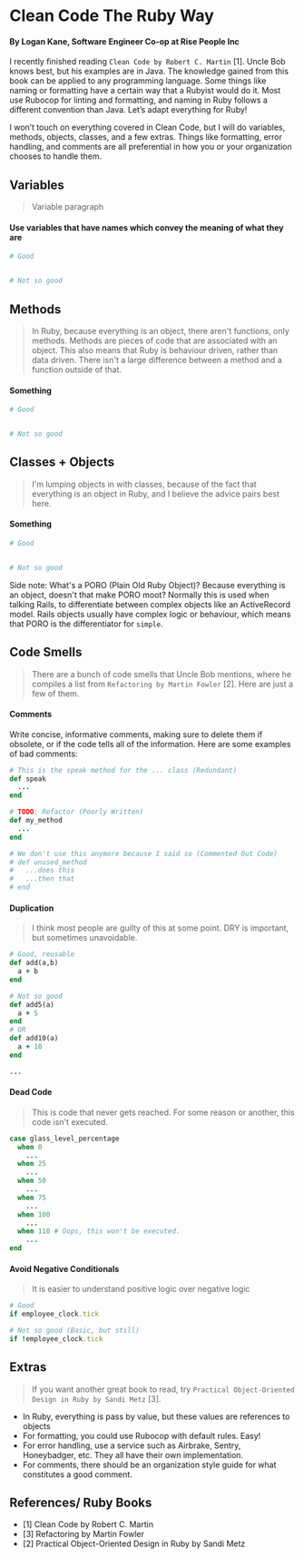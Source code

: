 # Clean Code The Ruby Way
#### By Logan Kane, Software Engineer Co-op at Rise People Inc

I recently finished reading `Clean Code by Robert C. Martin` [1]. Uncle Bob knows best, but his examples are in Java. The knowledge gained from this book can be applied to any programming language. Some things like naming or formatting have a certain way that a Rubyist would do it. Most use Rubocop for linting and formatting, and naming in Ruby follows a different convention than Java. Let’s adapt everything for Ruby!

I won’t touch on everything covered in Clean Code, but I will do variables, methods, objects, classes, and a few extras.
Things like formatting, error handling,  and comments are all preferential in how you or your organization chooses to handle them.

## Variables
> Variable paragraph

#### Use variables that have names which convey the meaning of what they are
``` Ruby
# Good


# Not so good

```

## Methods
> In Ruby, because everything is an object, there aren't functions, only methods. Methods are pieces of code that are associated with an object. This also means that Ruby is behaviour driven, rather than data driven. There isn't a large difference between a method and a function outside of that.

#### Something
``` Ruby
# Good


# Not so good
```

## Classes + Objects
> I'm lumping objects in with classes, because of the fact that everything is an object in Ruby, and I believe the advice pairs best here. 

#### Something
``` Ruby
# Good


# Not so good
```

Side note: What's a PORO (Plain Old Ruby Object)? Because everything is an object, doesn't that make PORO moot? Normally this is used when talking Rails, to differentiate between complex objects like an ActiveRecord model. Rails objects usually have complex logic or behaviour, which means that PORO is the differentiator for `simple`.

## Code Smells
> There are a bunch of code smells that Uncle Bob mentions, where he compiles a list from `Refactoring by Martin Fowler` [2]. Here are just a few of them.

#### Comments
Write concise, informative comments, making sure to delete them if obsolete, or if the code tells all of the information.
Here are some examples of bad comments:
``` Ruby
# This is the speak method for the ... class (Redundant)
def speak
  ...
end

# TODO: Refactor (Poorly Written)
def my_method
  ...
end

# We don't use this anymore because I said so (Commented Out Code)
# def unused_method
#   ...does this
#   ...then that
# end
```

#### Duplication
> I think most people are guilty of this at some point. DRY is important, but sometimes unavoidable.
``` Ruby
# Good, reusable
def add(a,b)
  a + b
end

# Not so good
def add5(a)
  a + 5
end
# OR
def add10(a)
  a + 10
end

...
```

#### Dead Code
> This is code that never gets reached. For some reason or another, this code isn't executed.
``` Ruby
case glass_level_percentage
  when 0
    ...
  when 25
    ...
  when 50
    ...
  when 75
    ...
  when 100
    ...
  when 110 # Oops, this won't be executed.
    ...
end
```

#### Avoid Negative Conditionals
> It is easier to understand positive logic over negative logic
``` Ruby
# Good
if employee_clock.tick

# Not so good (Basic, but still)
if !employee_clock.tick
```

## Extras 
> If you want another great book to read, try `Practical Object-Oriented Design in Ruby by Sandi Metz` [3].
- In Ruby, everything is pass by value, but these values are references to objects
- For formatting, you could use Rubocop with default rules. Easy!
- For error handling, use a service such as Airbrake, Sentry, Honeybadger, etc. They all have their own implementation.
- For comments, there should be an organization style guide for what constitutes a good comment.

## References/ Ruby Books
- [1] Clean Code by Robert C. Martin
- [3] Refactoring by Martin Fowler
- [2] Practical Object-Oriented Design in Ruby by Sandi Metz
